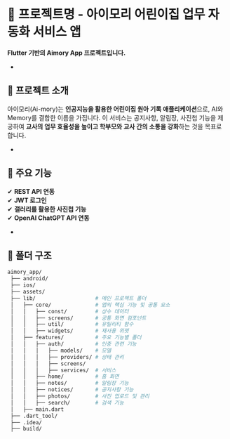 # 📱 프로젝트명 - 아이모리 어린이집 업무 자동화 서비스 앱

**Flutter 기반의 Aimory App 프로젝트입니다.**  

-

## 📌 프로젝트 소개
아이모리(Ai-mory)는 **인공지능을 활용한 어린이집 원아 기록 애플리케이션**으로, 
AI와 Memory를 결합한 이름을 가집니다. 
이 서비스는 공지사항, 알림장, 사진첩 기능을 제공하여 
**교사의 업무 효율성을 높이고 학부모와 교사 간의 소통을 강화**하는 것을 목표로 합니다.

-

## 🎯 주요 기능
✔ **REST API 연동**   
✔ **JWT 로그인**   
✔ **갤러리를 활용한 사진첩 기능**  
✔ **OpenAI ChatGPT API 연동**  

-

## 📂 폴더 구조
```bash
aimory_app/
 ├── android/               
 ├── ios/                   
 ├── assets/                
 ├── lib/                   # 메인 프로젝트 폴더
 │   ├── core/              # 앱의 핵심 기능 및 공통 요소
 │   │   ├── const/         # 상수 데이터
 │   │   ├── screens/       # 공통 화면 컴포넌트
 │   │   ├── util/          # 유틸리티 함수
 │   │   ├── widgets/       # 재사용 위젯
 │   ├── features/          # 주요 기능별 폴더
 │   │   ├── auth/          # 인증 관련 기능
 │   │   │   ├── models/    # 모델
 │   │   │   ├── providers/ # 상태 관리
 │   │   │   ├── screens/   
 │   │   │   ├── services/  # 서비스
 │   │   ├── home/          # 홈 화면
 │   │   ├── notes/         # 알림장 기능
 │   │   ├── notices/       # 공지사항 기능
 │   │   ├── photos/        # 사진 업로드 및 관리
 │   │   ├── search/        # 검색 기능
 │   ├── main.dart          
 ├── .dart_tool/            
 ├── .idea/                 
 ├── build/                 
